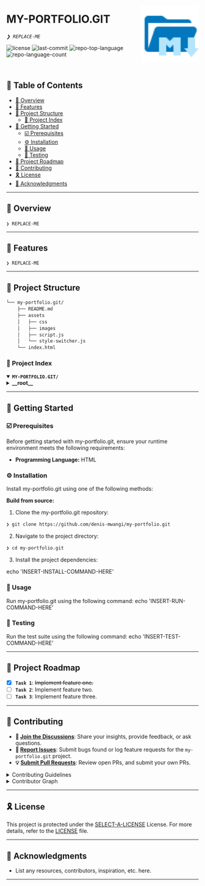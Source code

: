 <div align="left" style="position: relative;">
<img src="https://raw.githubusercontent.com/PKief/vscode-material-icon-theme/ec559a9f6bfd399b82bb44393651661b08aaf7ba/icons/folder-markdown-open.svg" align="right" width="30%" style="margin: -20px 0 0 20px;">
<h1>MY-PORTFOLIO.GIT</h1>
<p align="left">
	<em><code>❯ REPLACE-ME</code></em>
</p>
<p align="left">
	<img src="https://img.shields.io/github/license/denis-mwangi/my-portfolio.git?style=default&logo=opensourceinitiative&logoColor=white&color=00ff98" alt="license">
	<img src="https://img.shields.io/github/last-commit/denis-mwangi/my-portfolio.git?style=default&logo=git&logoColor=white&color=00ff98" alt="last-commit">
	<img src="https://img.shields.io/github/languages/top/denis-mwangi/my-portfolio.git?style=default&color=00ff98" alt="repo-top-language">
	<img src="https://img.shields.io/github/languages/count/denis-mwangi/my-portfolio.git?style=default&color=00ff98" alt="repo-language-count">
</p>
<p align="left"><!-- default option, no dependency badges. -->
</p>
<p align="left">
	<!-- default option, no dependency badges. -->
</p>
</div>
<br clear="right">

## 🔗 Table of Contents

- [📍 Overview](#-overview)
- [👾 Features](#-features)
- [📁 Project Structure](#-project-structure)
  - [📂 Project Index](#-project-index)
- [🚀 Getting Started](#-getting-started)
  - [☑️ Prerequisites](#-prerequisites)
  - [⚙️ Installation](#-installation)
  - [🤖 Usage](#🤖-usage)
  - [🧪 Testing](#🧪-testing)
- [📌 Project Roadmap](#-project-roadmap)
- [🔰 Contributing](#-contributing)
- [🎗 License](#-license)
- [🙌 Acknowledgments](#-acknowledgments)

---

## 📍 Overview

<code>❯ REPLACE-ME</code>

---

## 👾 Features

<code>❯ REPLACE-ME</code>

---

## 📁 Project Structure

```sh
└── my-portfolio.git/
    ├── README.md
    ├── assets
    │   ├── css
    │   ├── images
    │   ├── script.js
    │   └── style-switcher.js
    └── index.html
```


### 📂 Project Index
<details open>
	<summary><b><code>MY-PORTFOLIO.GIT/</code></b></summary>
	<details> <!-- __root__ Submodule -->
		<summary><b>__root__</b></summary>
		<blockquote>
			<table>
			<tr>
				<td><b><a href='https://github.com/denis-mwangi/my-portfolio.git/blob/master/index.html'>index.html</a></b></td>
				<td><code>❯ REPLACE-ME</code></td>
			</tr>
			</table>
		</blockquote>
	</details>
</details>

---
## 🚀 Getting Started

### ☑️ Prerequisites

Before getting started with my-portfolio.git, ensure your runtime environment meets the following requirements:

- **Programming Language:** HTML


### ⚙️ Installation

Install my-portfolio.git using one of the following methods:

**Build from source:**

1. Clone the my-portfolio.git repository:
```sh
❯ git clone https://github.com/denis-mwangi/my-portfolio.git
```

2. Navigate to the project directory:
```sh
❯ cd my-portfolio.git
```

3. Install the project dependencies:

echo 'INSERT-INSTALL-COMMAND-HERE'



### 🤖 Usage
Run my-portfolio.git using the following command:
echo 'INSERT-RUN-COMMAND-HERE'

### 🧪 Testing
Run the test suite using the following command:
echo 'INSERT-TEST-COMMAND-HERE'

---
## 📌 Project Roadmap

- [X] **`Task 1`**: <strike>Implement feature one.</strike>
- [ ] **`Task 2`**: Implement feature two.
- [ ] **`Task 3`**: Implement feature three.

---

## 🔰 Contributing

- **💬 [Join the Discussions](https://github.com/denis-mwangi/my-portfolio.git/discussions)**: Share your insights, provide feedback, or ask questions.
- **🐛 [Report Issues](https://github.com/denis-mwangi/my-portfolio.git/issues)**: Submit bugs found or log feature requests for the `my-portfolio.git` project.
- **💡 [Submit Pull Requests](https://github.com/denis-mwangi/my-portfolio.git/blob/main/CONTRIBUTING.md)**: Review open PRs, and submit your own PRs.

<details closed>
<summary>Contributing Guidelines</summary>

1. **Fork the Repository**: Start by forking the project repository to your github account.
2. **Clone Locally**: Clone the forked repository to your local machine using a git client.
   ```sh
   git clone https://github.com/denis-mwangi/my-portfolio.git
   ```
3. **Create a New Branch**: Always work on a new branch, giving it a descriptive name.
   ```sh
   git checkout -b new-feature-x
   ```
4. **Make Your Changes**: Develop and test your changes locally.
5. **Commit Your Changes**: Commit with a clear message describing your updates.
   ```sh
   git commit -m 'Implemented new feature x.'
   ```
6. **Push to github**: Push the changes to your forked repository.
   ```sh
   git push origin new-feature-x
   ```
7. **Submit a Pull Request**: Create a PR against the original project repository. Clearly describe the changes and their motivations.
8. **Review**: Once your PR is reviewed and approved, it will be merged into the main branch. Congratulations on your contribution!
</details>

<details closed>
<summary>Contributor Graph</summary>
<br>
<p align="left">
   <a href="https://github.com{/denis-mwangi/my-portfolio.git/}graphs/contributors">
      <img src="https://contrib.rocks/image?repo=denis-mwangi/my-portfolio.git">
   </a>
</p>
</details>

---

## 🎗 License

This project is protected under the [SELECT-A-LICENSE](https://choosealicense.com/licenses) License. For more details, refer to the [LICENSE](https://choosealicense.com/licenses/) file.

---

## 🙌 Acknowledgments

- List any resources, contributors, inspiration, etc. here.

---
